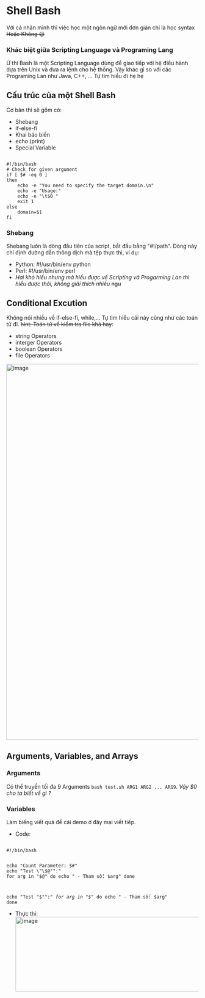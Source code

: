 # Shell Bash
Với cá nhân mình thì việc học một ngôn ngữ mới đơn giản chỉ là học syntax ~~Hoặc Không 😃~~
### Khác biệt giữa Scripting Language và Programing Lang
Ừ thì Bash là một Scripting Language dùng để giao tiếp với hệ điều hành dựa trên Unix và đưa ra lệnh cho hệ thống. Vậy khác gì so với các Programing Lan như Java, C++, ...
Tự tìm hiểu đi hẹ hẹ
## Cấu trúc của một Shell Bash
Cơ bản thì sẽ gồm có:
- Shebang
- if-else-fi
- Khai báo biến
- echo (print)
- Special Variable
<code>
#!/bin/bash
# Check for given argument
if [ $# -eq 0 ]
then
	echo -e "You need to specify the target domain.\n"
	echo -e "Usage:"
	echo -e "\t$0 <domain>"
	exit 1
else
	domain=$1
fi 
</code>

### Shebang
Shebang luôn là dòng đầu tiên của script, bắt đầu bằng "#!/path". Dòng này chỉ định đường dẫn thông dịch mà tệp thực thi, ví dụ:
- Python: #!/usr/bin/env python
- Perl: #!/usr/bin/env perl
- *Hơi khó hiểu nhưng mà hiểu được về Scripting và Progarming Lan thì hiểu được thôi, không giải thích nhiều* ~~ngu~~

## Conditional Excution
Không nói nhiều về if-else-fi, while,... Tự tìm hiểu cái này cũng như các toán tử đi. ~~hint: Toán tử về kiểm tra file khá hay~~:
- string Operators
- interger Operators
- boolean Operators
- file Operators


<img width="1346" height="986" alt="image" src="https://github.com/user-attachments/assets/b5396691-dfd6-49bc-b331-8c0c520254ab" />

## Arguments, Variables, and Arrays
### Arguments
Có thể truyền tối đa 9 Arguments `bash test.sh ARG1 ARG2 ... ARG9`. *Vậy $0 cho ta biết về gì ?*

### Variables
Làm biếng viết quá để cái demo ở đây mai viết tiếp.
- Code:
<code>
#!/bin/bash

echo "Count Parameter: $#"
echo "Test \"\$@"":"
for arg in "$@"
do
        echo " - Tham số: $arg"
done

echo "Test \"\$*"":"
for arg in "$*"
do
        echo " - Tham số: $arg"
done
</code>

- Thực thi:
  <img width="1082" height="196" alt="image" src="https://github.com/user-attachments/assets/ed415c78-3122-4681-8951-7b094709896d" />






